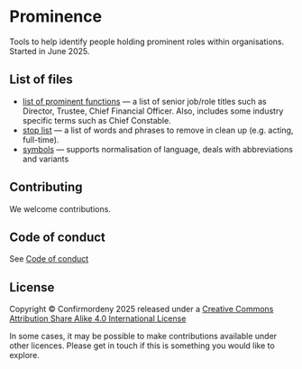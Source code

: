 # Prominence
Tools to help identify people holding prominent roles within organisations.
Started in June 2025.

## List of files
* [list of prominent functions](list_of_prominent_functions.yaml) — a list of senior job/role titles such as Director, Trustee, Chief Financial Officer. Also, includes some industry specific terms such as Chief Constable.
* [stop list](prominence_stop_list.yaml) — a list of words and phrases to remove in clean up (e.g. acting, full-time).
* [symbols](prominence_symbols.yaml) — supports normalisation of language, deals with abbreviations and variants

## Contributing

We welcome contributions.

## Code of conduct
See [Code of conduct](CODE_OF_CONDUCT.md)

## License
Copyright © Confirmordeny 2025 released under a [Creative Commons Attribution Share Alike 4.0 International License](/LICENSE.md)

In some cases, it may be possible to make contributions available under other licences. Please get in touch if this is something 
you would like to explore.

